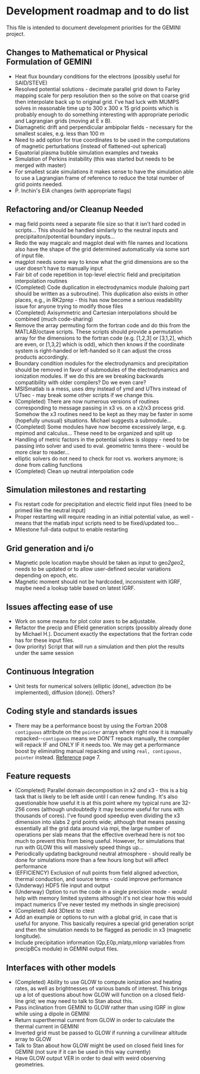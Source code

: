 # Development roadmap and to do list

This file is intended to document development priorities for the GEMINI project.  



## Changes to Mathematical or Physical Formulation of GEMINI

* Heat flux boundary conditions for the electrons (possibly useful for SAID/STEVE)
* Resolved potential solutions - decimate parallel grid down to Farley mapping scale for perp resolution then so the solve on that coarse grid then interpolate back up to original grid.  I've had luck with MUMPS solves in reasonable time up to 300 x 300 x 15 grid points which is probably enough to do something interesting with appropriate periodic and Lagrangian grids (moving at E x B).  
* Diamagnetic drift and perpendicular ambipolar fields - necessary for the smallest scales, e.g. less than 100 m
* Need to add option for true coordinates to be used in the computations of magnetic perturbations (instead of flattened-out spherical)
* Equatorial plasma bubble simulation examples and tweaks
* Simulation of Perkins instability (this was started but needs to be merged with master)
* For smallest scale simulations it makes sense to have the simulation able to use a Lagrangian frame of reference to reduce the total number of grid points needed.
* P. Inchin's EIA changes (with appropriate flags)


## Refactoring and/or Cleanup Needed

* mag field points need a separate file size so that it isn't hard coded in scripts...  This should be handled similarly to the neutral inputs and precipitaiton/potential boundary inputs...
* Redo the way magcalc and magplot deal with file names and locations also have the shape of the grid determined automatically via some sort of input file.
* magplot needs some way to know what the grid dimensions are so the user doesn't have to manually input 
* Fair bit of code repetition in top-level electric field and precipitation interpolation routines
* (Completed) Code duplication in electrodynamics module (haloing part should be written as a subroutine).  This duplication also exists in other places, e.g., in RK2prep - this has now become a serious readability issue for anyone trying to modify those files
* (Completed) Axisymmetric and Cartesian interpolations should be combined (much code-sharing)
* Remove the array permuting form the fortran code and do this from the MATLAB/octave scripts.  These scripts should provide a permutation array for the dimensions to the fortran code (e.g. [1,2,3] or [3,1,2], which are even, or [1,3,2] which is odd), which then knows if the coordinate system is right-handed or left-handed so it can adjust the cross products accordingly.
* Boundary condition modules for the electrodynamics and precipitation should be removed in favor of submodules of the electrodynamics and ionization modules.  If we do this are we breaking backwards compatibility with older compilers?  Do we even care?
* MSISmatlab is a mess, uses dmy instead of ymd and UThrs instead of UTsec - may break some other scripts if we change this.  
* (Completed) There are now numerous versions of routines corresponding to message passing in x3 vs. on a x2/x3 process grid.  Somehow the x3 routines need to be kept as they may be faster in some (hopefully unusual) situations.  Michael suggests a submodule...
* (Completed) Some modules have now become excessively large, e.g. mpimod and calculus...  These need to be organized and split up
* Handling of metric factors in the potential solves is sloppy - need to be passing into solver and used to eval. geometric terms there - would be more clear to reader...
* elliptic solvers do not need to check for root vs. workers anymore; is done from calling functions
* (Completed) Clean up neutral interpolation code



## Simulation milestones and restarting

* Fix restart code for precipitation and electric field input files (need to be primed like the neutral input)
* Proper restarting will require reading in an initial potential value, as well - means that the matlab input scripts need to be fixed/updated too...
* Milestone full-data output to enable restarting


## Grid generation and i/o

* Magnetic pole location maybe should be taken as input to geo*2geo*2, needs to be updated or to allow user-defined secular variations depending on epoch, etc.
* Magnetic moment should not be hardcoded, inconsistent with IGRF, maybe need a lookup table based on latest IGRF.


## Issues affecting ease of use

* Work on some means for plot color axes to be adjustable.
* Refactor the precip and Efield generation scripts (possibly already done by Michael H.).  Document exactly the expectations that the fortran code has for these input files.  
* (low priority) Script that will run a simulation and then plot the results under the same session


## Continuous Integration

* Unit tests for numerical solvers (elliptic (done), advection (to be implemented), diffusion (done)).  Others?



## Coding style and standards issues

* There may be a performance boost by using the Fortran 2008 `contiguous` attribute on the `pointer` arrays where right now it is manually repacked--`contiguous` means we DON'T repack manually, the compiler will repack IF and ONLY IF it needs too.  We may get a performance boost by eliminating manual repacking and using `real, contiguous, pointer` instead. [Reference](https://modelingguru.nasa.gov/servlet/JiveServlet/previewBody/1527-102-1-2631/N1729-4.pdf) page 7.


## Feature requests

* (Completed) Parallel domain decomposition in x2 *and* x3 - this is a big task that is likely to be left aside until I can renew funding.  It's also questionable how useful it is at this point where my typical runs are 32-256 cores (although undoubtedly it may become useful for runs with thousands of cores).  I've found good speedup even dividing the x3 dimension into slabs 2 grid points wide; although that means passing essentially all the grid data around via mpi, the large number of operations per slab means that the effective overhead here is not too much to prevent this from being useful.  However, for simulations that run with GLOW this will massively speed things up...
* Periodically updating background neutral atmosphere - should really be done for simulations more than a few hours long but will affect performance
* (EFFICIENCY) Exclusion of null points from field aligned advection, thermal conduction, and source terms - could improve performance
* (Underway) HDF5 file input and output
* (Underway) Option to run the code in a single precision mode - would help with memory limited systems although it's not clear how this would impact numerics (I've never tested my methods in single precision)
* (Completed) Add 3Dtest to ctest
* Add an example or options to run with a global grid, in case that is useful for anyone.  This basically requires a special grid generation script and then the simulation needs to be flagged as periodic in x3 (magnetic longitude).  
* Include precipitation information (Qp,E0p,mlatp,mlonp variables from precipBCs module) in GEMINI output files.


## Interfaces with other models

* (Completed) Ability to use GLOW to compute ionization and heating rates, as well as brightnesses of various bands of interest.  This brings up a lot of questions about how GLOW will function on a closed field-line grid; we may need to talk to Stan about this.  
* Pass inclination from GEMINI to GLOW rather than using IGRF in glow while using a dipole in GEMINI
* Return superthermal current from GLOW in order to calculate the thermal current in GEMINI
* Inverted grid must be passed to GLOW if running a curvilinear altitude array to GLOW
* Talk to Stan about how GLOW might be used on closed field lines for GEMINI (not sure if it can be used in this way currently)
* Have GLOW output VER in order to deal with weird observing geometries.  


